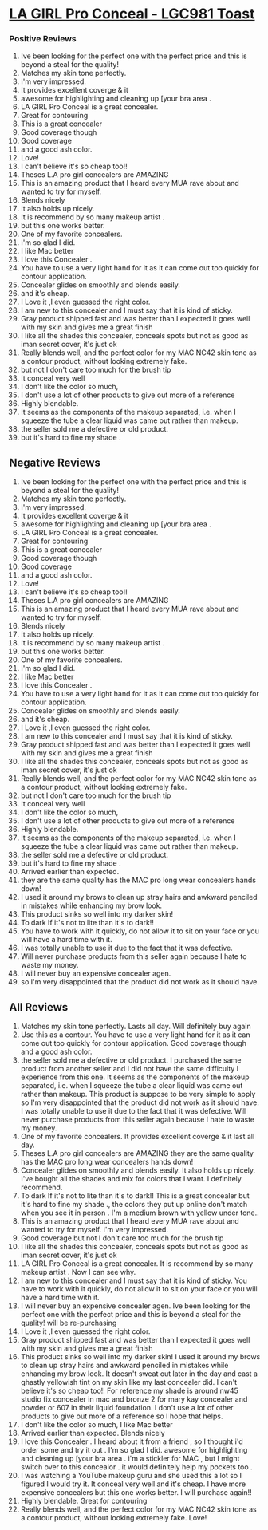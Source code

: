 # [LA GIRL Pro Conceal - LGC981 Toast](https://products.checkmycream.com/products/LA-GIRL-Pro-Conceal-LGC981-Toast.html)

### Positive Reviews

<ol>
      <li>Ive been looking for the perfect one with the perfect price and this is beyond a steal for the quality!</li>
      <li>Matches my skin tone perfectly.</li>
      <li>I&#x27;m very impressed.</li>
      <li>It provides excellent coverge &amp; it</li>
      <li>awesome for highlighting and cleaning up [your bra area .</li>
      <li>LA GIRL Pro Conceal is a great concealer.</li>
      <li>Great for contouring</li>
      <li>This is a great concealer</li>
      <li>Good coverage though</li>
      <li>Good coverage</li>
      <li>and a good ash color.</li>
      <li>Love!</li>
      <li>I can&#x27;t believe it&#x27;s so cheap too!!</li>
      <li>Theses L.A pro girl concealers are AMAZING</li>
      <li>This is an amazing product that I heard every MUA rave about and wanted to try for myself.</li>
      <li>Blends nicely</li>
      <li>It also holds up nicely.  </li>
      <li>It is recommend by so many makeup artist .</li>
      <li>but this one works better.</li>
      <li>One of my favorite concealers.</li>
      <li>I&#x27;m so glad I did.</li>
      <li>I like Mac better</li>
      <li>I love this Concealer .</li>
      <li>You have to use a very light hand for it as it can come out too quickly for contour application.</li>
      <li>Concealer glides on smoothly and blends easily.</li>
      <li>and it&#x27;s cheap.</li>
      <li>I Love it ,I even guessed the right color.</li>
      <li>I am new to this concealer and I must say that it is kind of sticky.</li>
      <li>Gray product shipped fast and was better than I expected it goes well with my skin and gives me a great finish</li>
      <li>I like all the shades this concealer, conceals spots but not as good as iman secret cover, it&#x27;s just ok</li>
      <li>Really blends well, and the perfect color for my MAC NC42 skin tone as a contour product, without looking extremely fake.</li>
      <li>but not I don&#x27;t care too much for the brush tip</li>
      <li>It conceal very well</li>
      <li>I don&#x27;t like the color so much,  </li>
      <li>I don&#x27;t use a lot of other products to give out more of a reference</li>
      <li>Highly blendable.</li>
      <li>It seems as the components of the makeup separated, i.e. when I squeeze the tube a clear liquid was came out rather than makeup.  </li>
      <li>the seller sold me a defective or old product.  </li>
      <li>but it&#x27;s hard to fine my shade .</li>
</ol>


<h2>Negative Reviews</h2>
<ol>
<li> Ive been looking for the perfect one with the perfect price and this is beyond a steal for the quality!</li>
<li> Matches my skin tone perfectly.</li>
<li> I&#x27;m very impressed.</li>
<li> It provides excellent coverge &amp; it</li>
<li> awesome for highlighting and cleaning up [your bra area .</li>
<li> LA GIRL Pro Conceal is a great concealer.</li>
<li> Great for contouring</li>
<li> This is a great concealer</li>
<li> Good coverage though</li>
<li> Good coverage</li>
<li> and a good ash color.</li>
<li> Love!</li>
<li> I can&#x27;t believe it&#x27;s so cheap too!!</li>
<li> Theses L.A pro girl concealers are AMAZING</li>
<li> This is an amazing product that I heard every MUA rave about and wanted to try for myself.</li>
<li> Blends nicely</li>
<li> It also holds up nicely.  </li>
<li> It is recommend by so many makeup artist .</li>
<li> but this one works better.</li>
<li> One of my favorite concealers.</li>
<li> I&#x27;m so glad I did.</li>
<li> I like Mac better</li>
<li> I love this Concealer .</li>
<li> You have to use a very light hand for it as it can come out too quickly for contour application.</li>
<li> Concealer glides on smoothly and blends easily.</li>
<li> and it&#x27;s cheap.</li>
<li> I Love it ,I even guessed the right color.</li>
<li> I am new to this concealer and I must say that it is kind of sticky.</li>
<li> Gray product shipped fast and was better than I expected it goes well with my skin and gives me a great finish</li>
<li> I like all the shades this concealer, conceals spots but not as good as iman secret cover, it&#x27;s just ok</li>
<li> Really blends well, and the perfect color for my MAC NC42 skin tone as a contour product, without looking extremely fake.</li>
<li> but not I don&#x27;t care too much for the brush tip</li>
<li> It conceal very well</li>
<li> I don&#x27;t like the color so much,  </li>
<li> I don&#x27;t use a lot of other products to give out more of a reference</li>
<li> Highly blendable.</li>
<li> It seems as the components of the makeup separated, i.e. when I squeeze the tube a clear liquid was came out rather than makeup.  </li>
<li> the seller sold me a defective or old product.  </li>
<li> but it&#x27;s hard to fine my shade .</li>
<li> Arrived earlier than expected.</li>
<li> they are the same quality has the MAC pro long wear concealers hands down!</li>
<li> I used it around my brows to clean up stray hairs and awkward penciled in mistakes while enhancing my brow look.</li>
<li> This product sinks so well into my darker skin!</li>
<li> To dark If it&#x27;s not to lite than it&#x27;s to dark!!</li>
<li> You have to work with it quickly, do not allow it to sit on your face or you will have a hard time with it.</li>
<li> I was totally unable to use it due to the fact that it was defective.  </li>
<li> Will never purchase products from this seller again because I hate to waste my money.</li>
<li> I will never buy an expensive concealer agen.</li>
<li> so I&#x27;m very disappointed that the product did not work as it should have.  </li>
</ol>

<h2>All Reviews</h2>

<ol>
    <li> Matches my skin tone perfectly. Lasts all day. Will definitely buy again</li>
    <li> Use this as a contour. You have to use a very light hand for it as it can come out too quickly for contour application. Good coverage though and a good ash color.</li>
    <li> the seller sold me a defective or old product.  I purchased the same product from another seller and I did not have the same difficulty I experience from this one.  It seems as the components of the makeup separated, i.e. when I squeeze the tube a clear liquid was came out rather than makeup.  This product is suppose to be very simple to apply so I&#x27;m very disappointed that the product did not work as it should have.  I was totally unable to use it due to the fact that it was defective.  Will never purchase products from this seller again because I hate to waste my money.</li>
    <li> One of my favorite concealers. It provides excellent coverge &amp; it last all day.</li>
    <li> Theses L.A pro girl concealers are AMAZING they are the same quality has the MAC pro long wear concealers hands down!</li>
    <li> Concealer glides on smoothly and blends easily. It also holds up nicely.  I&#x27;ve bought all the shades and mix for colors that I want. I definitely recommend.</li>
    <li> To dark If it&#x27;s not to lite than it&#x27;s to dark!! This is a great concealer but it&#x27;s hard to fine my shade ., the colors they put up online don&#x27;t match when you see it in person . I&#x27;m a medium brown with yellow under tone..</li>
    <li> This is an amazing product that I heard every MUA rave about and wanted to try for myself. I&#x27;m very impressed.</li>
    <li> Good coverage but not I don&#x27;t care too much for the brush tip</li>
    <li> I like all the shades this concealer, conceals spots but not as good as iman secret cover, it&#x27;s just ok</li>
    <li> LA GIRL Pro Conceal is a great concealer. It is recommend by so many makeup artist . Now I can see why.</li>
    <li> I am new to this concealer and I must say that it is kind of sticky. You have to work with it quickly, do not allow it to sit on your face or you will have a hard time with it.</li>
    <li> I will never buy an expensive concealer agen. Ive been looking for the perfect one with the perfect price and this is beyond a steal for the quality! will be re-purchasing</li>
    <li> I Love it ,I even guessed the right color.</li>
    <li> Gray product shipped fast and was better than I expected it goes well with my skin and gives me a great finish</li>
    <li> This product sinks so well into my darker skin! I used it around my brows to clean up stray hairs and awkward penciled in mistakes while enhancing my brow look. It doesn&#x27;t sweat out later in the day and cast a ghastly yellowish tint on my skin like my last concealer did. I can&#x27;t believe it&#x27;s so cheap too!! For reference my shade is around nw45 studio fix concealer in mac and bronze 2 for mary kay concealer and powder or 607 in their liquid foundation. I don&#x27;t use a lot of other products to give out more of a reference so I hope that helps.</li>
    <li> I don&#x27;t like the color so much,  I like Mac better</li>
    <li> Arrived earlier than expected. Blends nicely</li>
    <li> I love this Concealer . I heard about it from a friend , so I thought i&#x27;d order some and try it out . I&#x27;m so glad I did. awesome for highlighting and cleaning up [your bra area . i&#x27;m a stickler for MAC , but I might switch over to this concealor . it would definitely help my pockets too .</li>
    <li> I was watching a YouTube makeup guru and she used this a lot so I figured I would try it. It conceal very well and it&#x27;s cheap. I have more expensive concealers but this one works better. I will purchase again!!</li>
    <li> Highly blendable. Great for contouring</li>
    <li> Really blends well, and the perfect color for my MAC NC42 skin tone as a contour product, without looking extremely fake. Love!</li>
</ol>




